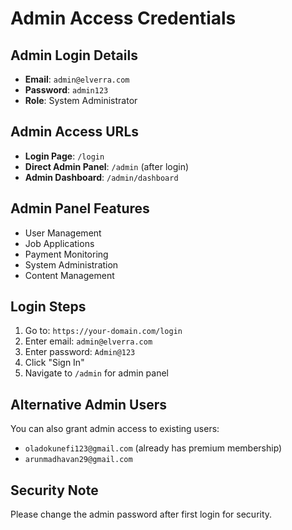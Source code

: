 # Admin Access Credentials

## Admin Login Details
- **Email**: `admin@elverra.com`
- **Password**: `admin123`
- **Role**: System Administrator

## Admin Access URLs
- **Login Page**: `/login`
- **Direct Admin Panel**: `/admin` (after login)
- **Admin Dashboard**: `/admin/dashboard`

## Admin Panel Features
- User Management
- Job Applications
- Payment Monitoring 
- System Administration
- Content Management

## Login Steps
1. Go to: `https://your-domain.com/login`
2. Enter email: `admin@elverra.com`
3. Enter password: `Admin@123`
4. Click "Sign In"
5. Navigate to `/admin` for admin panel

## Alternative Admin Users
You can also grant admin access to existing users:
- `oladokunefi123@gmail.com` (already has premium membership)
- `arunmadhavan29@gmail.com`

## Security Note
Please change the admin password after first login for security.
